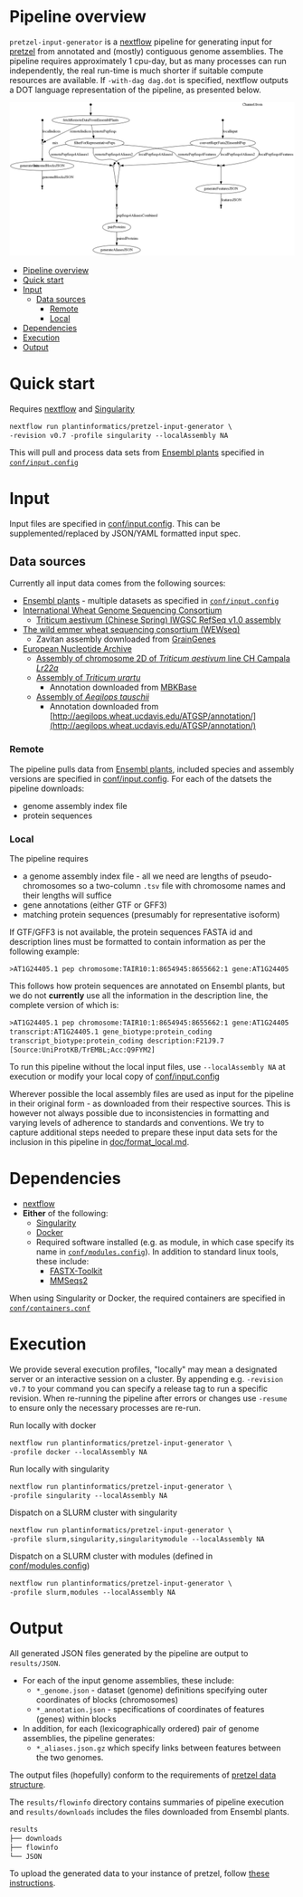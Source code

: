 # Pipeline overview

`pretzel-input-generator` is a [nextflow](https://www.nextflow.io) pipeline for generating input for [pretzel](https://github.com/plantinformatics/pretzel) from annotated and (mostly) contiguous genome assemblies. The pipeline requires approximately 1 cpu-day, but as many processes can run independently, the real run-time is much shorter if suitable compute resources are available. If `-with-dag dag.dot` is specified, nextflow outputs a DOT language representation of the pipeline, as presented below.

![doc/dag.png](doc/dag.png)

<!-- TOC -->

- [Pipeline overview](#pipeline-overview)
- [Quick start](#quick-start)
- [Input](#input)
  - [Data sources](#data-sources)
    - [Remote](#remote)
    - [Local](#local)
- [Dependencies](#dependencies)
- [Execution](#execution)
- [Output](#output)

<!-- /TOC -->

# Quick start

Requires [nextflow](https://www.nextflow.io) and [Singularity](http://singularity.lbl.gov)

```
nextflow run plantinformatics/pretzel-input-generator \
-revision v0.7 -profile singularity --localAssembly NA
```

This will pull and process data sets from [Ensembl plants](https://plants.ensembl.org) specified in [`conf/input.config`](conf/input.config#L17-L39)



# Input

Input files are specified in [conf/input.config](conf/input.config). This can be supplemented/replaced by JSON/YAML formatted input spec.

## Data sources

Currently all input data comes from the following sources:

* [Ensembl plants](https://plants.ensembl.org) - multiple datasets as specified in [`conf/input.config`](conf/input.config#L17-L39)
* [International Wheat Genome Sequencing Consortium](https://www.wheatgenome.org/)
  * [Triticum aestivum (Chinese Spring) IWGSC RefSeq v1.0 assembly](https://wheat-urgi.versailles.inra.fr/Seq-Repository/Assemblies)
* [The wild emmer wheat sequencing consortium (WEWseq)](http://wewseq.wixsite.com/consortium)
  * Zavitan assembly downloaded from [GrainGenes](https://wheat.pw.usda.gov/GG3/wildemmer)
* [European Nucleotide Archive](https://www.ebi.ac.uk/ena)
  * [Assembly of chromosome 2D of *Triticum aestivum* line CH Campala *Lr22a*](https://www.ebi.ac.uk/ena/data/view/LS480641)
  * [Assembly of *Triticum urartu* ](https://www.ebi.ac.uk/ena/data/view/GCA_003073215)
    * Annotation downloaded from [MBKBase](http://www.mbkbase.org/Tu/)
  * [Assembly of *Aegilops tauschii* ](https://www.ebi.ac.uk/ena/data/view/GCA_002575655.1)
    * Annotation downloaded from [http://aegilops.wheat.ucdavis.edu/ATGSP/annotation/](http://aegilops.wheat.ucdavis.edu/ATGSP/annotation/)

### Remote

The pipeline pulls data from [Ensembl plants](https://plants.ensembl.org), included species and assembly versions are specified in [conf/input.config](conf/input.config).
For each of the datsets the pipeline downloads:

* genome assembly index file
* protein sequences

### Local

The pipeline requires

* a genome assembly index file - all we need are lengths of pseudo-chromosomes so a two-column `.tsv` file with chromosome names and their lengths will suffice
* gene annotations (either GTF or GFF3)
* matching protein sequences (presumably for representative isoform)

If GTF/GFF3 is not available, the protein sequences FASTA id and description lines must be formatted to contain information as per the following example:

```
>AT1G24405.1 pep chromosome:TAIR10:1:8654945:8655662:1 gene:AT1G24405
```

This follows how protein sequences are annotated on Ensembl plants, but we do not **currently** use all the information in the description line, the complete version of which is:

```
>AT1G24405.1 pep chromosome:TAIR10:1:8654945:8655662:1 gene:AT1G24405 transcript:AT1G24405.1 gene_biotype:protein_coding transcript_biotype:protein_coding description:F21J9.7 [Source:UniProtKB/TrEMBL;Acc:Q9FYM2]
```

To run this pipeline without the local input files, use `--localAssembly NA` at execution or modify your local copy of [conf/input.config](conf/input.config)

Wherever possible the local assembly files are used as input for the pipeline in their original form - as downloaded from their respective sources. This is however not always possible due to inconsistencies in formatting and varying levels of adherence to standards and conventions. We try to capture additional steps needed to prepare these input data sets for the inclusion in this pipeline in [doc/format_local.md](doc/format_local.md).

# Dependencies

* [nextflow](https://www.nextflow.io)
* **Either** of the following:
  * [Singularity](http://singularity.lbl.gov)
  * [Docker](http://singularity.lbl.gov)
  * Required software installed (e.g. as module, in which case specify its name in [`conf/modules.config`](conf/modules.config)). In addition to standard linux tools, these include:
    * [FASTX-Toolkit](http://hannonlab.cshl.edu/fastx_toolkit/)
    * [MMSeqs2](https://github.com/soedinglab/mmseqs2)

When using Singularity or Docker, the required containers are specified in [`conf/containers.conf`](conf/containers.config)


# Execution

We provide several execution profiles, "locally" may mean a designated server or an interactive session on a cluster. By appending  e.g. `-revision v0.7` to your command you can specify a release tag to run a specific revision. When re-running the pipeline after errors or changes use `-resume` to ensure only the necessary processes are re-run.

Run locally with docker

```
nextflow run plantinformatics/pretzel-input-generator \
-profile docker --localAssembly NA
```

Run locally with singularity

```
nextflow run plantinformatics/pretzel-input-generator \
-profile singularity --localAssembly NA
```

Dispatch on a SLURM cluster with singularity

```
nextflow run plantinformatics/pretzel-input-generator \
-profile slurm,singularity,singularitymodule --localAssembly NA
```

Dispatch on a SLURM cluster with modules (defined in [conf/modules.config](conf/modules.config))

```
nextflow run plantinformatics/pretzel-input-generator \
-profile slurm,modules --localAssembly NA
```

# Output

All generated JSON files generated by the pipeline are output to `results/JSON`.

* For each of the input genome assemblies, these include:
  * `*_genome.json` - dataset (genome) definitions specifying outer coordinates of blocks (chromosomes)
  * `*_annotation.json` - specifications of coordinates of features (genes) within blocks
* In addition, for each (lexicographically ordered) pair of genome assemblies, the pipeline generates:
  * `*_aliases.json.gz` which specify links between features between the two genomes.

The output files (hopefully) conform to the requirements of [pretzel data structure](https://github.com/plantinformatics/pretzel-data).


The `results/flowinfo` directory contains summaries of pipeline execution and `results/downloads` includes the files downloaded from Ensembl plants.

```
results
├── downloads
├── flowinfo
└── JSON
```

To upload the generated data to your instance of pretzel, follow [these instructions](doc/upload.md).




